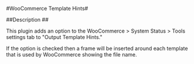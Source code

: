 #WooCommerce Template Hints#


##Description ##

This plugin adds an option to the WooCommerce > System Status > Tools settings tab to "Output Template Hints."

If the option is checked then a frame will be inserted around each template that is used by WooCommerce showing the 
file name. 